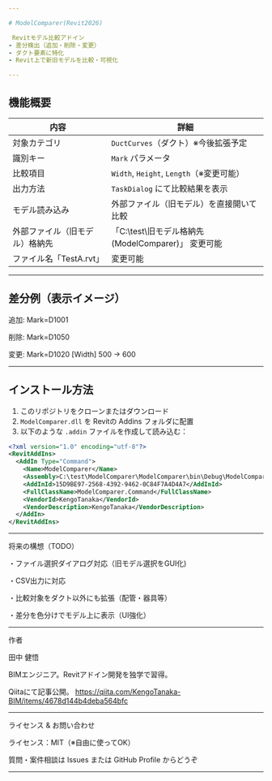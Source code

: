 ```yaml
---

# ModelComparer(Revit2026)

 Revitモデル比較アドイン  
- 差分検出（追加・削除・変更）  
- ダクト要素に特化  
- Revit上で新旧モデルを比較・可視化

---
```


##  機能概要

| 内容       | 詳細                                   |
|------------|--------------------------------------|
| 対象カテゴリ | `DuctCurves`（ダクト）※今後拡張予定       |
| 識別キー   | `Mark` パラメータ                      |
| 比較項目   | `Width`, `Height`, `Length`（※変更可能） |
| 出力方法   | `TaskDialog` にて比較結果を表示          |
| モデル読み込み | 外部ファイル（旧モデル）を直接開いて比較     |
| 外部ファイル（旧モデル）格納先 | 「C:\test\旧モデル格納先(ModelComparer)」  変更可能   |
| ファイル名「TestA.rvt」| 変更可能     |

---

##  差分例（表示イメージ）

追加: Mark=D1001

削除: Mark=D1050

変更: Mark=D1020 [Width] 500 → 600



---

##  インストール方法

1. このリポジトリをクローンまたはダウンロード  
2. `ModelComparer.dll` を Revitの Addins フォルダに配置  
3. 以下のような `.addin` ファイルを作成して読み込む：

```xml
<?xml version="1.0" encoding="utf-8"?>
<RevitAddIns>
  <AddIn Type="Command">
    <Name>ModelComparer</Name>
    <Assembly>C:\test\ModelComparer\ModelComparer\bin\Debug\ModelComparer.dll</Assembly>
    <AddInId>15D9BE97-2568-4392-9462-0C84F7A4D4A7</AddInId>
    <FullClassName>ModelComparer.Command</FullClassName>
    <VendorId>KengoTanaka</VendorId>
    <VendorDescription>KengoTanaka</VendorDescription>
  </AddIn>
</RevitAddIns>
```

---

 将来の構想（TODO）

・ファイル選択ダイアログ対応（旧モデル選択をGUI化)

・CSV出力に対応

・比較対象をダクト以外にも拡張（配管・器具等）

・差分を色分けでモデル上に表示（UI強化）

---

 作者

田中 健悟

 BIMエンジニア。Revitアドイン開発を独学で習得。

 Qiitaにて記事公開。
 https://qiita.com/KengoTanaka-BIM/items/4678d144b4deba564bfc

---

 ライセンス & お問い合わせ

ライセンス：MIT（※自由に使ってOK）

質問・案件相談は Issues または GitHub Profile からどうぞ

---

